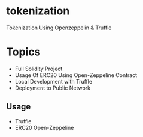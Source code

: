 # tokenization
Tokenization Using Openzeppelin &amp; Truffle



# Topics

- Full Solidity Project
- Usage Of ERC20 Using Open-Zeppeline Contract
- Local Development with Truffle
- Deployment to Public Network


## Usage

- Truffle
- ERC20 Open-Zeppeline
